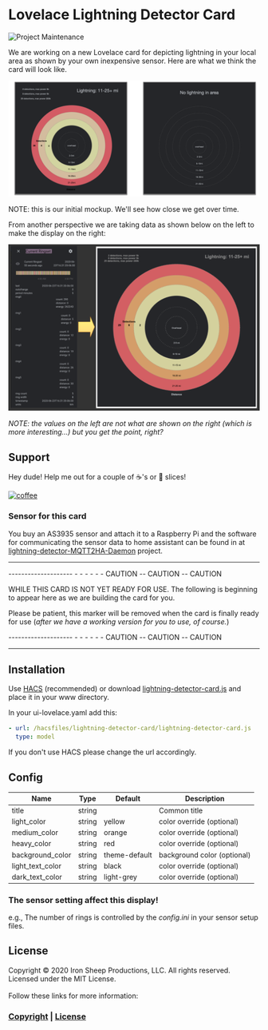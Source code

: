 # Lovelace Lightning Detector Card

![Project Maintenance][maintenance-shield]

We are working on a new Lovelace card for depicting lightning in your local area as shown by your own inexpensive sensor.  Here are what we think the card will look like.

![Discovered by Home Assistant](Docs/images/goal-cards.png)

NOTE: this is our initial mockup. We'll see how close we get over time. 


From another perspective we are taking data as shown below on the left to make the display on the right:

![Currently seen by Home Assistant](Docs/images/intent-card.png)

*NOTE: the values on the left are not what are shown on the right (which is more interesting...) but you get the point, right?*

## Support

Hey dude! Help me out for a couple of :coffee:'s or :pizza: slices!

[![coffee](https://www.buymeacoffee.com/assets/img/custom_images/black_img.png)](https://www.buymeacoffee.com/ironsheep)

### Sensor for this card

You buy an AS3935 sensor and attach it to a Raspberry Pi and the software for communicating the sensor data to home assistant can be found in at [lightning-detector-MQTT2HA-Daemon](https://github.com/ironsheep/lightning-detector-MQTT2HA-Daemon) project.

-----

-------------------- - - - - - -  CAUTION -- CAUTION -- CAUTION

WHILE THIS CARD IS NOT YET READY FOR USE. The following is beginning to appear here as we are building the card for you.

Please be patient, this marker will be removed when the card is finally ready for use (*after we have a working version for you to use, of course.*)

-------------------- - - - - - -  CAUTION -- CAUTION -- CAUTION

-----

## Installation

Use [HACS](https://github.com/custom-components/hacs) (recommended)
or download [lightning-detector-card.js](https://github.com/ironsheep/lovelace-lightning-detector-card/raw/master/lightning-detector-card.js) and place it in your www directory.

In your ui-lovelace.yaml add this:

```yaml
- url: /hacsfiles/lightning-detector-card/lightning-detector-card.js
  type: model
```

If you don't use HACS please change the url accordingly.

## Config

| Name             | Type   | Default | Description                                      |
|------------------|--------|---------|--------------------------------------------------|
| title            | string |         | Common title                                     |
| light_color             | string    | yellow       | color override (optional)                                    |
| medium_color              | string    | orange     | color override (optional)                                    |
| heavy_color           | string |     red    | color override (optional)                          |
| background_color | string |     theme-default    | background color (optional) |
| light\_text_color           | string |     black   | color override (optional)                          |
| dark\_text_color           | string |      light-grey     | color override (optional)                          |               

### The sensor setting affect this display!
e.g., The number of rings is controlled by the *config.ini* in your sensor setup files.

## License

Copyright © 2020 Iron Sheep Productions, LLC. All rights reserved.<br />
Licensed under the MIT License. <br>
<br>
Follow these links for more information:
### [Copyright](copyright) | [License](LICENSE)

[maintenance-shield]: https://img.shields.io/badge/maintainer-S%20M%20Moraco%20%40ironsheepbiz-blue.svg?style=for-the-badge